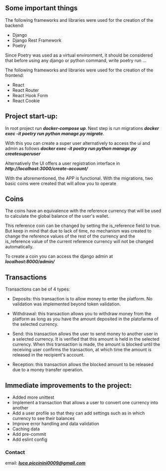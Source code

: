 ## Some important things
The following frameworks and libraries were used for the creation of the backend:
- Django
- Django Rest Framework
- Poetry

Since Poetry was used as a virtual environment, it should be considered that before using any django or python command, write poetry run ...

The following frameworks and libraries were used for the creation of the frontend:

- React
- React Router
- React Hook Form
- React Cookie

## Project start-up:
In root project run ***docker-compose up***. Next step is run migrations ***docker exec -it poetry run python manage.py migrate***.

With this you can create a super user alternatively to access the ui and admin as follows ***docker exec -it poetry run python manage.py createsuperuser***

Alternatively the UI offers a user registration interface in ***http://localhost:3000/create-account/***

With the aforementioned, the APP is functional. With the migrations, two basic coins were created that will allow you to operate

## Coins

The coins have an equivalence with the reference currency that will be used to calculate the global balance of the user's wallet.

This reference coin can be changed by setting the is_reference field to true. But keep in mind that due to lack of time, no mechanism was created to change the reference values of the rest of the currency and the is_reference value of the current reference currency will not be changed automatically.

To create a coin you can access the django admin at ***localhost:8000/admin/***

## Transactions
Transactions can be of 4 types:
- Deposits: this transaction is to allow money to enter the platform. No validation was implemented beyond token validation.

- Withdrawal: this transaction allows you to withdraw money from the platform as long as you have the amount deposited in the platofarma of the selected currency.

- Send: this transaction allows the user to send money to another user in a selected currency. It is verified that this amount is held in the selected currency. When this transaction is made, the amount is blocked until the receiving user confirms the transaction, at which time the amount is released in the recipient's account.

- Reception: this transaction allows the blocked amount to be released due to a money transfer operation.

## Immediate improvements to the project:
- Added more unittest
- Implement a transaction that allows a user to convert one currency into another
- Add a user profile so that they can add settings such as in which currency to see their balances
- Improve error handling and data validation
- Caching data
- Add pre-commit
- Add eslint config

### Contact
email: ***luca.piccinini0009@gmail.com***